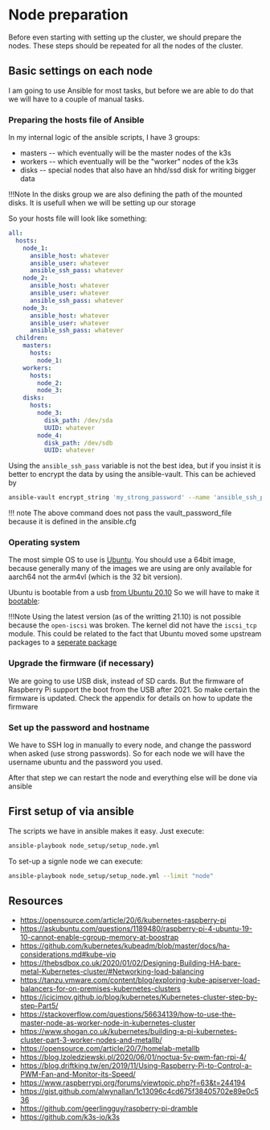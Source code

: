 # Node preparation

Before even starting with setting up the cluster, we should prepare the 
nodes. These steps should be repeated for all the nodes of the cluster.

## Basic settings on each node

I am going to use Ansible for most tasks, but before we are able to do that we 
will have to a couple of manual tasks.

### Preparing the hosts file of Ansible

In my internal logic of the ansible scripts, I have 3 groups:

* masters -- which eventually will be the master nodes of the k3s
* workers -- which eventually will be the "worker" nodes of the k3s
* disks -- special nodes that also have an hhd/ssd disk for writing bigger data

!!!Note
      In the disks group we are also defining the path of the mounted disks.
      It is usefull when we will be setting up our storage

So your hosts file will look like something:

```yaml
all:
  hosts:
    node_1:
      ansible_host: whatever
      ansible_user: whatever
      ansible_ssh_pass: whatever
    node_2:
      ansible_host: whatever
      ansible_user: whatever
      ansible_ssh_pass: whatever
    node_3:
      ansible_host: whatever
      ansible_user: whatever
      ansible_ssh_pass: whatever
  children:
    masters:
      hosts:
        node_1:
    workers:
      hosts:
        node_2:
        node_3:
    disks:
      hosts:
        node_3:
          disk_path: /dev/sda
          UUID: whatever
        node_4:
          disk_path: /dev/sdb
          UUID: whatever
```

Using the ```ansible_ssh_pass``` variable is not the best idea, but if you insist
it is better to encrypt the data by using the ansible-vault. This can be achieved by

```bash
ansible-vault encrypt_string 'my_strong_password' --name 'ansible_ssh_pass' 
```

!!! note
    The above command does not pass the vault_password_file because it is 
    defined in the ansible.cfg

### Operating system 

The most simple OS to use is [Ubuntu](https://ubuntu.com/download/raspberry-pi). 
You should use a 64bit image, because generally many of the images we are using are 
only available for aarch64 not the arm4vl (which is the 32 bit version).

Ubuntu is bootable from a usb [from Ubuntu 20.10](https://forums.raspberrypi.com/viewtopic.php?t=295609)
So we will have to make it [bootable](https://forums.raspberrypi.com/viewtopic.php?f=131&t=278791):


!!!Note
    Using the latest version (as of the writting 21.10) is not possible because the `open-iscsi` was broken.
    The kernel did not have the `iscsi_tcp` module. This could be related to the fact that Ubuntu
    moved some upstream packages to a [seperate package](https://github.com/k3s-io/k3s/issues/4188#issuecomment-982503626)

### Upgrade the firmware (if necessary)

We are going to use USB disk, instead of SD cards. But the firmware of Raspberry Pi
support the boot from the USB after 2021. So make certain the firmware is updated.
Check the appendix for details on how to update the firmware

### Set up the password and hostname

We have to SSH log in manually to every node, and change the password when asked (use 
strong passwords). So for each node we will have the username ubuntu and the password
you used.

After that step we can restart the node and everything else will be done via ansible

## First setup of via ansible 

The scripts we have in ansible makes it easy. Just execute:

```bash
ansible-playbook node_setup/setup_node.yml
```

To set-up a signle node we can execute:

```bash
ansible-playbook node_setup/setup_node.yml --limit "node"
```

## Resources

* https://opensource.com/article/20/6/kubernetes-raspberry-pi
* https://askubuntu.com/questions/1189480/raspberry-pi-4-ubuntu-19-10-cannot-enable-cgroup-memory-at-boostrap
* https://github.com/kubernetes/kubeadm/blob/master/docs/ha-considerations.md#kube-vip
* https://thebsdbox.co.uk/2020/01/02/Designing-Building-HA-bare-metal-Kubernetes-cluster/#Networking-load-balancing
* https://tanzu.vmware.com/content/blog/exploring-kube-apiserver-load-balancers-for-on-premises-kubernetes-clusters
* https://icicimov.github.io/blog/kubernetes/Kubernetes-cluster-step-by-step-Part5/
* https://stackoverflow.com/questions/56634139/how-to-use-the-master-node-as-worker-node-in-kubernetes-cluster
* https://www.shogan.co.uk/kubernetes/building-a-pi-kubernetes-cluster-part-3-worker-nodes-and-metallb/
* https://opensource.com/article/20/7/homelab-metallb
* https://blog.lzoledziewski.pl/2020/06/01/noctua-5v-pwm-fan-rpi-4/
* https://blog.driftking.tw/en/2019/11/Using-Raspberry-Pi-to-Control-a-PWM-Fan-and-Monitor-its-Speed/
* https://www.raspberrypi.org/forums/viewtopic.php?f=63&t=244194
* https://gist.github.com/alwynallan/1c13096c4cd675f38405702e89e0c536
* https://github.com/geerlingguy/raspberry-pi-dramble
* https://github.com/k3s-io/k3s



